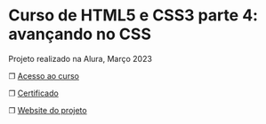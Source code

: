 # Curso de HTML5 e CSS3 parte 4: avançando no CSS

Projeto realizado na Alura, Março 2023

❐ [Acesso ao curso](https://cursos.alura.com.br/course/html5-css3-avancando-css)

❐  [Certificado](https://cursos.alura.com.br/certificate/9e15e6a6-4d7d-4154-923f-99eb66c6fb19)

❐ [Website do projeto](https://dcampos90.github.io/alura_HTML5.CSS3.parte-4/) 
